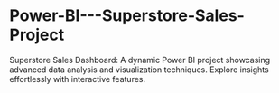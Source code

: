 # Power-BI---Superstore-Sales-Project
Superstore Sales Dashboard: A dynamic Power BI project showcasing advanced data analysis and visualization techniques. Explore insights effortlessly with interactive features.
